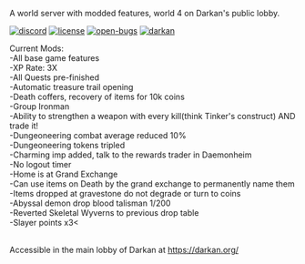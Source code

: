 A world server with modded features, world 4 on Darkan's public lobby.

[![discord][discord-badge]][discord-link] [![license][license-badge]][gnu-gpl-link] [![open-bugs][bug-badge]][bug-link] [![darkan](https://snapcraft.io/darkan/badge.svg)](https://snapcraft.io/darkan)

[discord-link]: https://discord.gg/Z32ggEB
[discord-badge]: https://img.shields.io/discord/118102728026095623?label=discord&logo=discord

[gnu-gpl-link]: https://www.gnu.org/licenses/gpl-3.0.en.html
[license-badge]: https://img.shields.io/badge/license-GPLv3-blue.svg

[bug-link]: https://github.com/titandino/darkan-world-server/issues
[bug-badge]: https://img.shields.io/github/issues-raw/titandino/darkan-world-server/bug?label=open%20bugs

Current Mods:<br>
-All base game features<br>
-XP Rate: 3X<br>
-All Quests pre-finished<br>
-Automatic treasure trail opening<br>
-Death coffers, recovery of items for 10k coins<br>
-Group Ironman<br>
-Ability to strengthen a weapon with every kill(think Tinker's construct) AND trade it!<br>
-Dungeoneering combat average reduced 10%<br>
-Dungeoneering tokens tripled<br>
-Charming imp added, talk to the rewards trader in Daemonheim<br>
-No logout timer<br>
-Home is at Grand Exchange<br>
-Can use items on Death by the grand exchange to permanently name them<br>
-Items dropped at gravestone do not degrade or turn to coins<br>
-Abyssal demon drop blood talisman 1/200<br>
-Reverted Skeletal Wyverns to previous drop table<br>
-Slayer points x3<<br><br>

Accessible in the main lobby of Darkan at https://darkan.org/
